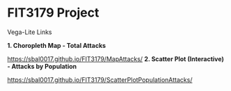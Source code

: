 # FIT3179 Project

Vega-Lite Links

<b>1. Choropleth Map - Total Attacks</b>

https://sbal0017.github.io/FIT3179/MapAttacks/
</n>
<b>2. Scatter Plot (Interactive) - Attacks by Population</b>

https://sbal0017.github.io/FIT3179/ScatterPlotPopulationAttacks/
